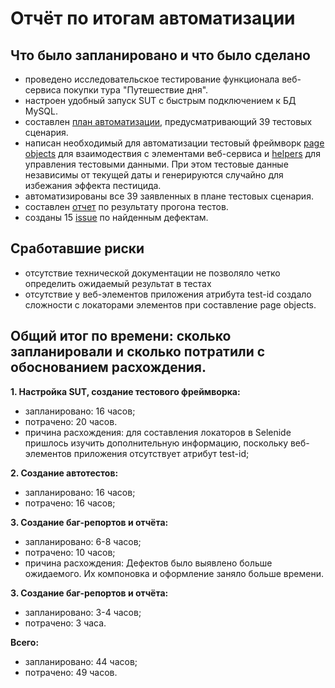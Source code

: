 # Отчёт по итогам автоматизации
## Что было запланировано и что было сделано

* проведено исследовательское тестирование функционала веб-сервиса покупки тура "Путешествие дня".
* настроен удобный запуск SUT с быстрым подключением к БД MySQL.
* составлен [план автоматизации](https://github.com/yulialener/CourseWork/blob/104a2a40359bdc98e34584be3ad431f828c7a132/docs/Plan.md), предусматривающий 39 тестовых сценария.
* написан необходимый для автоматизации тестовый фреймворк [page objects](https://github.com/yulialener/CourseWork/blob/64509cd31591891f411a5dac0c9fc838e91bbf83/src/test/java/pages) для взаимодествия с элементами веб-сервиса и [helpers](https://github.com/yulialener/CourseWork/blob/64509cd31591891f411a5dac0c9fc838e91bbf83/src/test/java/data) для управления тестовыми данными. При этом тестовые данные независимы от текущей даты и генерируются случайно для избежания эффекта пестицида.
* автоматизированы все 39 заявленных в плане тестовых сценария.
* составлен [отчет](https://github.com/yulialener/CourseWork/blob/64509cd31591891f411a5dac0c9fc838e91bbf83/docs/Report.md) по результату прогона тестов.
* созданы 15 [issue](https://github.com/yulialener/CourseWork/issues) по найденным дефектам.

## Сработавшие риски
* отсутствие технической документации не позволяло четко определить ожидаемый результат в тестах
* отсутствие у веб-элементов приложения атрибута test-id создало сложности с локаторами элементов при составление page objects.

## Общий итог по времени: сколько запланировали и сколько потратили с обоснованием расхождения. <br>

**1. Настройка SUT, создание тестового фреймворка:**
- запланировано: 16 часов;
- потрачено: 20 часов.
- причина расхождения: для составления локаторов в Selenide пришлось изучить дополнительную информацию, поскольку веб-элементов приложения отсутствует атрибут test-id;


**2. Создание автотестов:**
- запланировано: 16 часов;
- потрачено: 16 часов;


**3. Создание баг-репортов и отчёта:**
- запланировано: 6-8 часов;
- потрачено: 10 часов;
- причина расхождения: Дефектов было выявлено больше ожидаемого. Их компоновка и оформление заняло больше времени.


**3. Создание баг-репортов и отчёта:** 
- запланировано: 3-4 часов;
- потрачено: 3 часа.


**Всего:**
- запланировано: 44 часов;
- потрачено: 49 часов.

